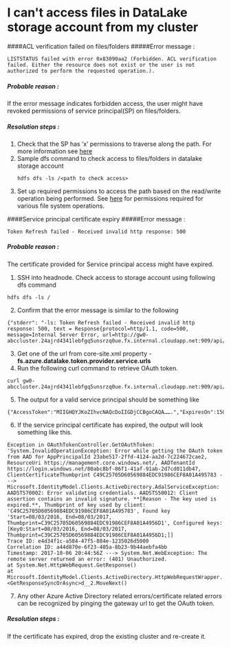 # I can't access files in DataLake storage account from my cluster

####ACL verification failed on files/folders
#####Error message :
~~~
LISTSTATUS failed with error 0x83090aa2 (Forbidden. ACL verification failed. Either the resource does not exist or the user is not authorized to perform the requested operation.).
~~~
##### Probable reason :
If the error message indicates forbidden access, the user might have revoked permissions of service principal(SP) on files/folders.

##### Resolution steps :
1. Check that the SP has ‘x’ permissions to traverse along the path. For more information see [here](../ClusterCRUD/ADLS/adls-create-permission-setup.md)
2. Sample dfs command to check access to files/folders in datalake storage account
	~~~
	hdfs dfs -ls /<path to check access>
	~~~
3. Set up required permissions to access the path based on the read/write operation being performed. See [here](https://docs.microsoft.com/en-us/azure/data-lake-store/data-lake-store-access-control) for permissions required for various file system operations.


####Service principal certificate expiry
#####Error message :
~~~
Token Refresh failed - Received invalid http response: 500
~~~
##### Probable reason :
The certificate provided for Service principal access might have expired.
1. SSH into headnode. Check access to storage account using following dfs command
~~~
hdfs dfs -ls /
~~~
2. Confirm that the error message is similar to the following
~~~
{"stderr": "-ls: Token Refresh failed - Received invalid http response: 500, text = Response{protocol=http/1.1, code=500, message=Internal Server Error, url=http://gw0-abccluster.24ajrd4341lebfgq5unsrzq0ue.fx.internal.cloudapp.net:909/api/oauthtoken}}...
~~~
3. Get one of the url from core-site.xml property - **fs.azure.datalake.token.provider.service.urls**
4. Run the following curl command to retrieve OAuth token.
~~~
curl gw0-abccluster.24ajrd4341lebfgq5unsrzq0ue.fx.internal.cloudapp.net:909/api/oauthtoken
~~~
5. The output for a valid service principal should be something like
~~~
{"AccessToken":"MIIGHQYJKoZIhvcNAQcDoIIGDjCCBgoCAQA…….","ExpiresOn":1500447750098}
~~~
6. If the service principal certificate has expired, the output will look something like this.
~~~
Exception in OAuthTokenController.GetOAuthToken: 'System.InvalidOperationException: Error while getting the OAuth token from AAD for AppPrincipalId 23abe517-2ffd-4124-aa2d-7c224672cae2, ResourceUri https://management.core.windows.net/, AADTenantId https://login.windows.net/80abc8bf-86f1-41af-91ab-2d7cd011db47, ClientCertificateThumbprint C49C25705D60569884EDC91986CEF8A01A495783 ---> Microsoft.IdentityModel.Clients.ActiveDirectory.AdalServiceException: AADSTS70002: Error validating credentials. AADSTS50012: Client assertion contains an invalid signature. **[Reason - The key used is expired.**, Thumbprint of key used by client: 'C49C25705D60569884EDC91986CEF8A01A495783', Found key 'Start=08/03/2016, End=08/03/2017, Thumbprint=C39C25705D60569884EDC91986CEF8A01A4956D1', Configured keys: [Key0:Start=08/03/2016, End=08/03/2017, Thumbprint=C39C25705D60569884EDC91986CEF8A01A4956D1;]]
Trace ID: e4d34f1c-a584-47f5-884e-1235026d5000
Correlation ID: a44d870e-6f23-405a-8b23-9b44aebfa4bb
Timestamp: 2017-10-06 20:44:56Z ---> System.Net.WebException: The remote server returned an error: (401) Unauthorized.
at System.Net.HttpWebRequest.GetResponse()
at Microsoft.IdentityModel.Clients.ActiveDirectory.HttpWebRequestWrapper.<GetResponseSyncOrAsync>d__2.MoveNext()
~~~
7. Any other Azure Active Directory related errors/certificate related errors can be recognized by pinging the gateway url to get the OAuth token.

##### Resolution steps :
If the certificate has expired, drop the existing cluster and re-create it.
